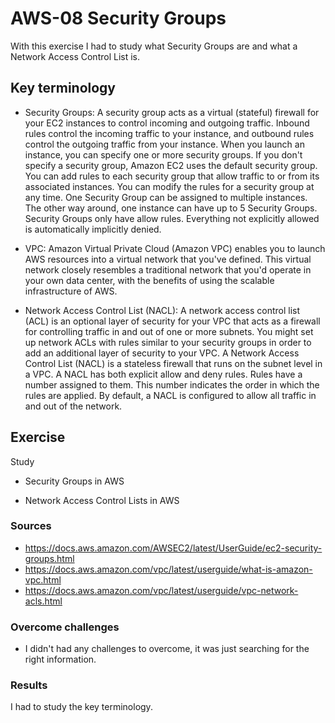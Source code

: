 # AWS-08 Security Groups
With this exercise I had to study what Security Groups are and what a Network Access Control List is.

## Key terminology
- Security Groups: A security group acts as a virtual (stateful) firewall for your EC2 instances to control incoming and outgoing traffic. Inbound rules control the incoming traffic to your instance, and outbound rules control the outgoing traffic from your instance. When you launch an instance, you can specify one or more security groups. If you don't specify a security group, Amazon EC2 uses the default security group. You can add rules to each security group that allow traffic to or from its associated instances. You can modify the rules for a security group at any time. 
One Security Group can be assigned to multiple instances. The other way around, one instance can have up to 5 Security Groups. Security Groups only have allow rules. Everything not explicitly allowed is automatically implicitly denied.
 
- VPC: Amazon Virtual Private Cloud (Amazon VPC) enables you to launch AWS resources into a virtual network that you've defined. This virtual network closely resembles a traditional network that you'd operate in your own data center, with the benefits of using the scalable infrastructure of AWS.

- Network Access Control List (NACL): A network access control list (ACL) is an optional layer of security for your VPC that acts as a firewall for controlling traffic in and out of one or more subnets. You might set up network ACLs with rules similar to your security groups in order to add an additional layer of security to your VPC. A Network Access Control List (NACL) is a stateless firewall that runs on the subnet level in a VPC.
A NACL has both explicit allow and deny rules. Rules have a number assigned to them. This number indicates the order in which the rules are applied.
By default, a NACL is configured to allow all traffic in and out of the network.

## Exercise
Study

- Security Groups in AWS

- Network Access Control Lists in AWS

### Sources
- https://docs.aws.amazon.com/AWSEC2/latest/UserGuide/ec2-security-groups.html
- https://docs.aws.amazon.com/vpc/latest/userguide/what-is-amazon-vpc.html
- https://docs.aws.amazon.com/vpc/latest/userguide/vpc-network-acls.html  

### Overcome challenges  
- I didn't had any challenges to overcome, it was just searching for the right information.

### Results
I had to study the key terminology.








